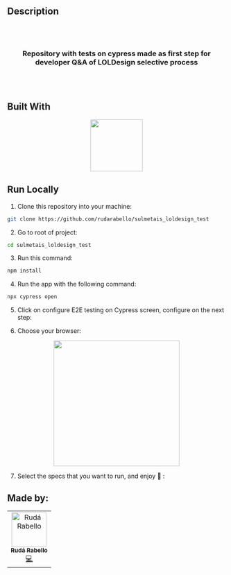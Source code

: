 ## Description

 

<br>
<br>
<h3 align="center">
 Repository with tests on cypress made as first step for developer Q&A of LOLDesign selective process
</h3>
<br>
<br>

## Built With

<p align="center">
  <img  src="https://cdn.xebia.com/assets/partners/Cypress.io.png" height="120px"/>
</p>

## Run Locally

1. Clone this repository into your machine:

```bash
git clone https://github.com/rudarabello/sulmetais_loldesign_test
```

2. Go to root of project:

```bash
cd sulmetais_loldesign_test
```

3. Run this command:

```bash
npm install
```
4. Run the app with the following command:

```bash
npx cypress open
```
5. Click on configure E2E testing on Cypress screen, configure on the next step:

6. Choose your browser:
<p align="center">
  <img  src="https://glebbahmutov.com/blog/images/cypress-webkit/webkit.png" height="290px"/>
</p>

7. Select the specs that you want to run, and enjoy 🚀 :

## Made by:

<table>
  <tr>
    <td align="center"><a href="https://www.linkedin.com/in/ruda-rabello-da-silva/"><img src="https://avatars.githubusercontent.com/u/95311365?s=96&v=4" width="80px;" alt="Rudá Rabello"/><br /><sub><b>Rudá Rabello</b></sub></a><br /><a href="https://www.linkedin.com/in/ruda-rabello-da-silva/"title="Code">💻</a></td></td>
</table>
